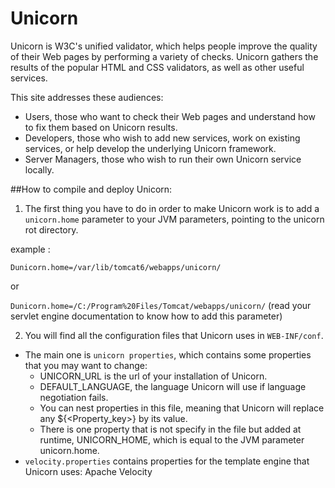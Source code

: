 # Unicorn

Unicorn is W3C's unified validator, which helps people improve the quality of their Web pages by performing a variety of checks. Unicorn gathers the results of the popular HTML and CSS validators, as well as other useful services.

This site addresses these audiences:

* Users, those who want to check their Web pages and understand how to fix them based on Unicorn results.
* Developers, those who wish to add new services, work on existing services, or help develop the underlying Unicorn framework.
* Server Managers, those who wish to run their own Unicorn service locally. 

##How to compile and deploy Unicorn:

1. The first thing you have to do in order to make Unicorn work is to add a `unicorn.home` parameter to your JVM parameters, pointing to the unicorn rot directory.

example : 

`Dunicorn.home=/var/lib/tomcat6/webapps/unicorn/`

or

`Dunicorn.home=/C:/Program%20Files/Tomcat/webapps/unicorn/` (read your servlet engine documentation to know how to add this parameter)


2. You will find all the configuration files that Unicorn uses in `WEB-INF/conf`. 

* The main one is `unicorn properties`, which contains some properties that you may want to change:
	* UNICORN_URL is the url of your installation of Unicorn.
	* DEFAULT_LANGUAGE, the language Unicorn will use if language negotiation fails.
	* You can nest properties in this file, meaning that Unicorn will replace any ${<Property_key>} by its value.
	* There is one property that is not specify in the file but added at runtime, UNICORN_HOME, which is equal to the JVM parameter unicorn.home.
* `velocity.properties` contains properties for the template engine that Unicorn uses: Apache Velocity